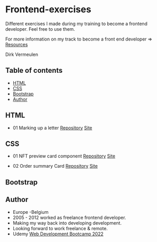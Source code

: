 # Frontend-exercises

Different exercises I made during my training to become a frontend developer. Feel free to use them.

For more information on my track to become a front end developer => [Resources](Resources.md)

Dirk Vermeulen

## Table of contents

- [HTML](#HTML)
- [CSS](#CSS)
- [Bootstrap](#Bootstrap)
- [Author](#author)


## HTML

- 01 Marking up a letter 
[Repository](https://github.com/dirkVerm/frontend-exercises/tree/main/01%20HTML/01%20Letter%20markup)
[Site](https://dirkverm.github.io/frontend-exercises/01%20HTML/01%20Letter%20markup/)

## CSS
- 01 NFT preview card component
[Repository](https://github.com/dirkVerm/frontend-exercises/tree/main/02%20CSS/01%20NFT%20preview%20card%20component)
[Site](https://dirkverm.github.io/frontend-exercises/02%20CSS/01%20NFT%20preview%20card%20component/)

- 02 Order summary Card
[Repository](https://github.com/dirkVerm/frontend-exercises/tree/main/02%20CSS/02%20Order%20summary%20card)
[Site](https://dirkverm.github.io/frontend-exercises/02%20CSS/02%20Order%20summary%20card/)

## Bootstrap


## Author
- Europe -Belgium
- 2005 - 2012 worked as freelance frontend developer. 
- Making my way back into developing development.
- Looking forward to work freelance & remote.
- Udemy [Web Development Bootcamp 2022](https://www.udemy.com/course/the-web-developer-bootcamp/)

